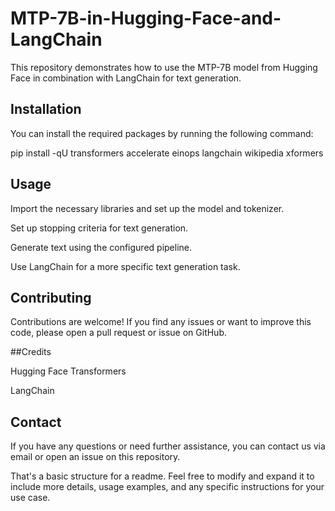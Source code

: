 # MTP-7B-in-Hugging-Face-and-LangChain

This repository demonstrates how to use the MTP-7B model from Hugging Face in combination with LangChain for text generation.

## Installation

You can install the required packages by running the following command:

pip install -qU transformers accelerate einops langchain wikipedia xformers

## Usage

Import the necessary libraries and set up the model and tokenizer.

Set up stopping criteria for text generation.

Generate text using the configured pipeline.

Use LangChain for a more specific text generation task.

## Contributing

Contributions are welcome! If you find any issues or want to improve this code, please open a pull request or issue on GitHub.

##Credits

Hugging Face Transformers

LangChain

## Contact
If you have any questions or need further assistance, you can contact us via email or open an issue on this repository.

That's a basic structure for a readme. Feel free to modify and expand it to include more details, usage examples, and any specific instructions for your use case.





